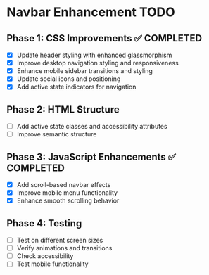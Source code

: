 # Navbar Enhancement TODO

## Phase 1: CSS Improvements ✅ COMPLETED
- [x] Update header styling with enhanced glassmorphism
- [x] Improve desktop navigation styling and responsiveness
- [x] Enhance mobile sidebar transitions and styling
- [x] Update social icons and positioning
- [x] Add active state indicators for navigation

## Phase 2: HTML Structure
- [ ] Add active state classes and accessibility attributes
- [ ] Improve semantic structure

## Phase 3: JavaScript Enhancements ✅ COMPLETED
- [x] Add scroll-based navbar effects
- [x] Improve mobile menu functionality
- [x] Enhance smooth scrolling behavior

## Phase 4: Testing
- [ ] Test on different screen sizes
- [ ] Verify animations and transitions
- [ ] Check accessibility
- [ ] Test mobile functionality
